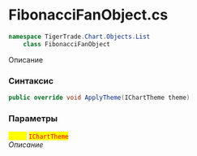 
# FibonacciFanObject.cs
```csharp
namespace TigerTrade.Chart.Objects.List  
    class FibonacciFanObject
```

Описание

### Синтаксис
```csharp
public override void ApplyTheme(IChartTheme theme)
```

### Параметры  
<mark style="color:yellow;">**`theme`**</mark> <mark style="color:red;">`IChartTheme`</mark>  
 *Описание*  
  

                    
                    